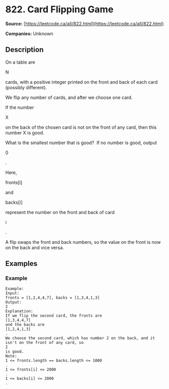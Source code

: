 # 822. Card Flipping Game

**Source:** [https://leetcode.ca/all/822.html](https://leetcode.ca/all/822.html)

**Companies:** Unknown

## Description

On a table are

N

cards, with a positive integer printed on the front and back of
        each card (possibly different).

We flip any number of cards, and after we choose one card.

If the number

X

on the back of the chosen card is not on the front of any
        card, then this number X is good.

What is the smallest number that is good?  If no number is good, output

0

.

Here,

fronts[i]

and

backs[i]

represent the number on the front and
        back of card

i

.

A flip swaps the front and back numbers, so the value on the front is now on the back
        and vice versa.

## Examples

### Example

```
Example:
Input:
fronts = [1,2,4,4,7], backs = [1,3,4,1,3]
Output:
2
Explanation:
If we flip the second card, the fronts are
[1,3,4,4,7]
and the backs are
[1,2,4,1,3]
.
We choose the second card, which has number 2 on the back, and it isn't on the front of any card, so
2
is good.
Note:
1 <= fronts.length == backs.length <= 1000
.
1 <= fronts[i] <= 2000
.
1 <= backs[i] <= 2000
.
```

